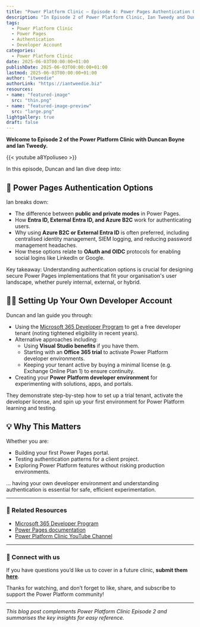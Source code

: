 ```yaml
---
title: "Power Platform Clinic – Episode 4: Power Pages Authentication Options and Developer Accounts"
description: "In Episode 2 of Power Platform Clinic, Ian Tweedy and Duncan Boyne explore the different authentication options for Power Pages and guide you through how to set up your own developer account for Power Platform experimentation and learning."
tags:
  - Power Platform Clinic
  - Power Pages
  - Authentication
  - Developer Account
categories:
  - Power Platform Clinic
date: 2025-06-03T00:00:00+01:00
publishDate: 2025-06-03T00:00:00+01:00
lastmod: 2025-06-03T00:00:00+01:00
author: "itweedie"
authorLink: "https://iantweedie.biz"
resources:
- name: "featured-image"
  src: "thin.png"
- name: "featured-image-preview"
  src: "large.png"
lightgallery: true
draft: false
---
```


**Welcome to Episode 2 of the Power Platform Clinic with Duncan Boyne and Ian Tweedy.**

{{< youtube a8Ypoliuseo >}}

In this episode, Duncan and Ian dive deep into:

## 🔐 Power Pages Authentication Options

Ian breaks down:

- The difference between **public and private modes** in Power Pages.
- How **Entra ID, External Entra ID, and Azure B2C** work for authenticating users.
- Why using **Azure B2C or External Entra ID** is often preferred, including centralised identity management, SIEM logging, and reducing password management headaches.
- How these options relate to **OAuth and OIDC** protocols for enabling social logins like LinkedIn or Google.

Key takeaway: Understanding authentication options is crucial for designing secure Power Pages implementations that fit your organisation's user landscape, whether purely internal, external, or hybrid.

## 👨‍💻 Setting Up Your Own Developer Account

Duncan and Ian guide you through:

- Using the [Microsoft 365 Developer Program](https://developer.microsoft.com/en-us/microsoft-365/dev-program) to get a free developer tenant (noting tightened eligibility in recent years).
- Alternative approaches including:
  - Using **Visual Studio benefits** if you have them.
  - Starting with an **Office 365 trial** to activate Power Platform developer environments.
  - Keeping your tenant active by buying a minimal license (e.g. Exchange Online Plan 1) to ensure continuity.
- Creating your **Power Platform developer environment** for experimenting with solutions, apps, and portals.

They demonstrate step-by-step how to set up a trial tenant, activate the developer license, and spin up your first environment for Power Platform learning and testing.

## 💡 Why This Matters

Whether you are:

- Building your first Power Pages portal.
- Testing authentication patterns for a client project.
- Exploring Power Platform features without risking production environments.

… having your own developer environment and understanding authentication is essential for safe, efficient experimentation.

---

### 🔗 Related Resources

- [Microsoft 365 Developer Program](https://developer.microsoft.com/en-us/microsoft-365/dev-program)
- [Power Pages documentation](https://learn.microsoft.com/en-us/power-pages/)
- [Power Platform Clinic YouTube Channel](https://youtube.com/@PowerPlatformClinic)

---

### 🙌 Connect with us

If you have questions you’d like us to cover in a future clinic, **submit them [here](https://powerplatformclinic.github.io)**.

Thanks for watching, and don’t forget to like, share, and subscribe to support the Power Platform community!

---

*This blog post complements Power Platform Clinic Episode 2 and summarises the key insights for easy reference.*
